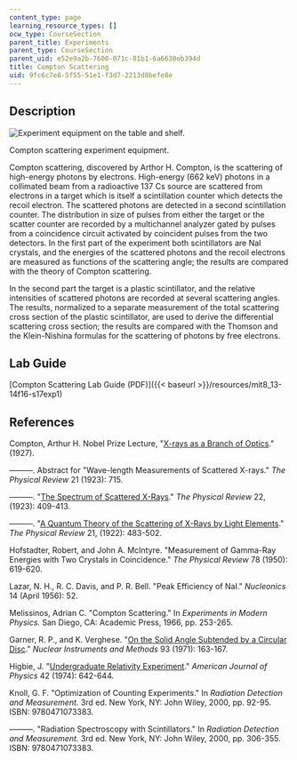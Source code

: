 ```yaml
---
content_type: page
learning_resource_types: []
ocw_type: CourseSection
parent_title: Experiments
parent_type: CourseSection
parent_uid: e52e9a2b-7600-071c-81b1-6a6630eb394d
title: Compton Scattering
uid: 9fc6c7e8-5f55-51e1-f3d7-2213d8befe8e
---
```


Description
-----------

![Experiment equipment on the table and shelf.](/courses/physics/8-13-14-experimental-physics-i-ii-junior-lab-fall-2016-spring-2017/experiments/compton-scattering/L1.jpg)

Compton scattering experiment equipment.

Compton scattering, discovered by Arthor H. Compton, is the scattering of high-energy photons by electrons. High-energy (662 keV) photons in a collimated beam from a radioactive 137 Cs source are scattered from electrons in a target which is itself a scintillation counter which detects the recoil electron. The scattered photons are detected in a second scintillation counter. The distribution in size of pulses from either the target or the scatter counter are recorded by a multichannel analyzer gated by pulses from a coincidence circuit activated by coincident pulses from the two detectors. In the first part of the experiment both scintillators are NaI crystals, and the energies of the scattered photons and the recoil electrons are measured as functions of the scattering angle; the results are compared with the theory of Compton scattering.

In the second part the target is a plastic scintillator, and the relative intensities of scattered photons are recorded at several scattering angles. The results, normalized to a separate measurement of the total scattering cross section of the plastic scintillator, are used to derive the differential scattering cross section; the results are compared with the Thomson and the Klein-Nishina formulas for the scattering of photons by free electrons.

Lab Guide
---------

[Compton Scattering Lab Guide (PDF)]({{< baseurl >}}/resources/mit8_13-14f16-s17exp1)

References
----------

Compton, Arthur H. Nobel Prize Lecture, "[X-rays as a Branch of Optics](https://www.nobelprize.org/prizes/physics/1927/compton/lecture/)." (1927).

———. Abstract for "Wave-length Measurements of Scattered X-rays." _The Physical Review_ 21 (1923): 715.

———. "[The Spectrum of Scattered X-Rays](https://journals.aps.org/pr/abstract/10.1103/PhysRev.22.409)." _The Physical Review_ 22, (1923): 409-413.

———. "[A Quantum Theory of the Scattering of X-Rays by Light Elements](https://journals.aps.org/pr/abstract/10.1103/PhysRev.21.483)." _The Physical Review_ 21, (1922): 483-502.

Hofstadter, Robert, and John A. McIntyre. "Measurement of Gamma-Ray Energies with Two Crystals in Coincidence." _The Physical Review_ 78 (1950): 619-620.

Lazar, N. H., R. C. Davis, and P. R. Bell. "Peak Efficiency of NaI." _Nucleonics_ 14 (April 1956): 52.

Melissinos, Adrian C. "Compton Scattering." In _Experiments in Modern Physics._ San Diego, CA: Academic Press, 1966, pp. 253-265.

Garner, R. P., and K. Verghese. "[On the Solid Angle Subtended by a Circular Disc](https://www.sciencedirect.com/science/article/pii/0029554X71901558)." _Nuclear Instruments and Methods_ 93 (1971): 163-167.

Higbie, J. "[Undergraduate Relativity Experiment](https://eric.ed.gov/?id=EJ103134)." _American Journal of Physics_ 42 (1974): 642-644.

Knoll, G. F. "Optimization of Counting Experiments." In _Radiation Detection and Measurement._ 3rd ed. New York, NY: John Wiley, 2000, pp. 92-95. ISBN: 9780471073383.

———. "Radiation Spectroscopy with Scintillators." In _Radiation Detection and Measurement._ 3rd ed. New York, NY: John Wiley, 2000, pp. 306-355. ISBN: 9780471073383.